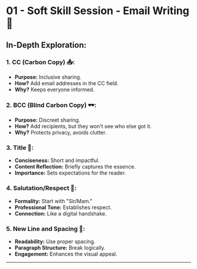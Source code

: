 # 01 - Soft Skill Session - Email Writing 📧

## In-Depth Exploration:

### 1. **CC (Carbon Copy) 📤:**
   - **Purpose:** Inclusive sharing.
   - **How?** Add email addresses in the CC field.
   - **Why?** Keeps everyone informed.

### 2. **BCC (Blind Carbon Copy) 🕶️:**
   - **Purpose:** Discreet sharing.
   - **How?** Add recipients, but they won't see who else got it.
   - **Why?** Protects privacy, avoids clutter.

### 3. **Title 🌟:**
   - **Conciseness:** Short and impactful.
   - **Content Reflection:** Briefly captures the essence.
   - **Importance:** Sets expectations for the reader.

### 4. **Salutation/Respect 👋:**
   - **Formality:** Start with "Sir/Mam."
   - **Professional Tone:** Establishes respect.
   - **Connection:** Like a digital handshake.

### 5. **New Line and Spacing 📏:**
   - **Readability:** Use proper spacing.
   - **Paragraph Structure:** Break logically.
   - **Engagement:** Enhances the visual appeal.

---
